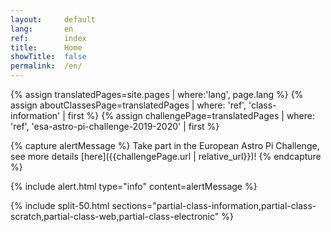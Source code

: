 ```yaml
---
layout:     default
lang:       en
ref:        index
title:      Home
showTitle:  false
permalink:  /en/
---
```


{% assign translatedPages=site.pages       | where:'lang', page.lang %}
{% assign aboutClassesPage=translatedPages | where: 'ref', 'class-information'            | first %}
{% assign challengePage=translatedPages | where: 'ref', 'esa-astro-pi-challenge-2019-2020' | first %}

{% capture alertMessage %}
  Take part in the European Astro Pi Challenge, see more details [here]({{challengePage.url | relative_url}})!
{% endcapture %}

{% include alert.html
   type="info"
   content=alertMessage
%}

{% include split-50.html
   sections="partial-class-information,partial-class-scratch,partial-class-web,partial-class-electronic"
%}
